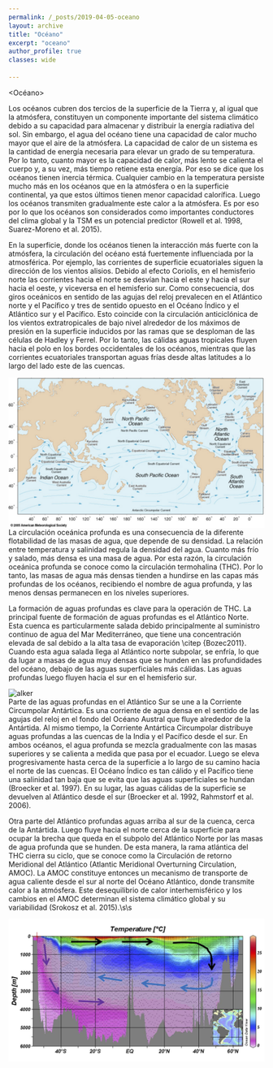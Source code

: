 ```yaml
---
permalink: /_posts/2019-04-05-oceano
layout: archive
title: "Océano"
excerpt: "oceano"
author_profile: true 
classes: wide

---
```

<Océano>

Los océanos cubren dos tercios de la superficie de la Tierra y, al igual que la atmósfera, constituyen un componente importante del sistema climático debido a su capacidad para almacenar y distribuir la energía radiativa del sol. Sin embargo, el agua del océano tiene una capacidad de calor mucho mayor que el aire de la atmósfera. La capacidad de calor de un sistema es la cantidad de energía necesaria para elevar un grado de su temperatura. Por lo tanto, cuanto mayor es la capacidad de calor, más lento se calienta el cuerpo y, a su vez, más tiempo retiene esta energía. Por eso se dice que los océanos tienen inercia térmica. Cualquier cambio en la temperatura persiste mucho más en los océanos que en la atmósfera o en la superficie continental, ya que estos últimos tienen menor capacidad calorífica. Luego los océanos transmiten gradualmente este calor a la atmósfera. Es por eso por lo que los océanos son considerados como importantes conductores del clima global y la TSM es un potencial predictor (Rowell et al. 1998, Suarez-Moreno et al. 2015). <br>


En la superficie, donde los océanos tienen la interacción más fuerte con la atmósfera, la circulación del océano está fuertemente influenciada por la atmosférica. Por ejemplo, las corrientes de superficie ecuatoriales siguen la dirección de los vientos alisios. Debido al efecto Coriolis, en el hemisferio norte las corrientes hacia el norte se desvían hacia el este y hacia el sur hacia el oeste, y viceversa en el hemisferio sur. Como consecuencia, dos giros oceánicos en sentido de las agujas del reloj prevalecen en el Atlántico norte y el Pacífico y tres de sentido opuesto en el Océano Índico y el Atlántico sur y el Pacífico. Esto coincide con la circulación anticiclónica de los vientos extratropicales de bajo nivel alrededor de los máximos de presión en la superficie inducidos por las ramas que se desploman de las células de Hadley y Ferrel. Por lo tanto, las cálidas aguas tropicales fluyen hacia el polo en los bordes occidentales de los océanos, mientras que las corrientes ecuatoriales transportan aguas frías desde altas latitudes a lo largo del lado este de las cuencas.<br>


<img src="/assets/images/research/FIG6-SurfOceCurrents.png"
     alt="alker"
     width="600"
     description="Representación esquemática de las corrientes oceánicas superficiales impulsadas por el viento. Fuente oceanmotion.org."
     style="float: left; margin-right: 10px;" />

La circulación oceánica profunda es una consecuencia de la diferente flotabilidad de las masas de agua, que depende de su densidad. La relación entre temperatura y salinidad regula la densidad del agua. Cuanto más frío y salado, más densa es una masa de agua. Por esta razón, la circulación oceánica profunda se conoce como la circulación termohalina (THC). Por lo tanto, las masas de agua más densas tienden a hundirse en las capas más profundas de los océanos, recibiendo el nombre de agua profunda, y las menos densas permanecen en los niveles superiores. <br>

La formación de aguas profundas es clave para la operación de THC. La principal fuente de formación de aguas profundas es el Atlántico Norte. Esta cuenca es particularmente salada debido principalmente al suministro continuo de agua del Mar Mediterráneo, que tiene una concentración elevada de sal debido a la alta tasa de evaporación \citep {Bozec2011}. Cuando esta agua salada llega al Atlántico norte subpolar, se enfría, lo que da lugar a masas de agua muy densas que se hunden en las profundidades del océano, debajo de las aguas superficiales más cálidas. Las aguas profundas luego fluyen hacia el sur en el hemisferio sur. <br>

<img src="/assets/images/research/IG7-THC.png"
     alt="alker"
     width="600"
     description="Mapa esquemático de la circulación termohalina global. Tomado de Rahmstorf et al 2006."
     style="float: left; margin-right: 10px;" />

Parte de las aguas profundas en el Atlántico Sur se une a la Corriente Circumpolar Antártica. Es una corriente de agua densa en el sentido de las agujas del reloj en el fondo del Océano Austral que fluye alrededor de la Antártida. Al mismo tiempo, la Corriente Antártica Circumpolar distribuye aguas profundas a las cuencas de la India y el Pacífico desde el sur. En ambos océanos, el agua profunda se mezcla gradualmente con las masas superiores y se calienta a medida que pasa por el ecuador. Luego se eleva progresivamente hasta cerca de la superficie a lo largo de su camino hacia el norte de las cuencas. El Océano Índico es tan cálido y el Pacífico tiene una salinidad tan baja que se evita que las aguas superficiales se hundan (Broecker et al. 1997). En su lugar, las aguas cálidas de la superficie se devuelven al Atlántico desde el sur (Broecker et al. 1992, Rahmstorf et al. 2006). <br>


Otra parte del Atlántico profundas aguas arriba al sur de la cuenca, cerca de la Antártida. Luego fluye hacia el norte cerca de la superficie para ocupar la brecha que queda en el subpolo del Atlántico Norte por las masas de agua profunda que se hunden.  De esta manera, la rama atlántica del THC cierra su ciclo, que se conoce como la Circulación de retorno Meridional del Atlántico (Atlantic Meridional Overturning Circulation, AMOC). La AMOC constituye entonces un mecanismo de transporte de agua caliente desde el sur al norte del Océano Atlántico, donde transmite calor a la atmósfera. Este desequilibrio de calor interhemisférico y los cambios en el AMOC determinan el sistema climático global y su variabilidad (Srokosz et al. 2015).\s\s



<img src="/assets/images/research/FIG8-AMOC.png"
     alt="alker"
     width="600"
     description="Temperaturas en una sección del océano Atlántico de norte a sur y un diagrama esquemático de la AMOC. Las flechas negras indican el flujo de agua superficial cálidas. En el norte, flechas azules indican la circulación de las aguas Atlánticas profundas y en púrpura las aguas Antárticas profundas. La imagen ha sido adaptada de las imágenes del experimento de circulación oceánica global (World Ocean Circulation Experiment, www.ewoce.org). "
     style="float: left; margin-right: 10px;" />

